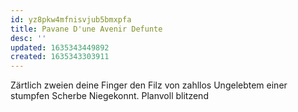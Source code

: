```yaml
---
id: yz8pkw4mfnisvjub5bmxpfa
title: Pavane D'une Avenir Defunte
desc: ''
updated: 1635343449892
created: 1635343303911
---
```



Zärtlich zweien deine Finger
den Filz von zahllos Ungelebtem
einer stumpfen Scherbe Niegekonnt.
Planvoll blitzend